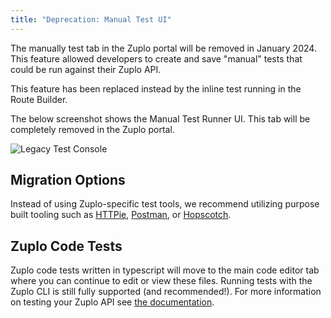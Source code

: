 ```yaml
---
title: "Deprecation: Manual Test UI"
---
```


The manually test tab in the Zuplo portal will be removed in January 2024. This
feature allowed developers to create and save "manual" tests that could be run
against their Zuplo API.

This feature has been replaced instead by the inline test running in the Route
Builder.

The below screenshot shows the Manual Test Runner UI. This tab will be
completely removed in the Zuplo portal.

![Legacy Test Console](https://cdn.zuplo.com/assets/5d9e73e2-56d1-42c0-8097-738ff9e8d591.png)

## Migration Options

Instead of using Zuplo-specific test tools, we recommend utilizing purpose built
tooling such as [HTTPie](https://httpie.io/),
[Postman](https://www.postman.com/), or [Hopscotch](https://hoppscotch.io/).

## Zuplo Code Tests

Zuplo code tests written in typescript will move to the main code editor tab
where you can continue to edit or view these files. Running tests with the Zuplo
CLI is still fully supported (and recommended!). For more information on testing
your Zuplo API see [the documentation](https://zuplo.com/docs/articles/testing).
